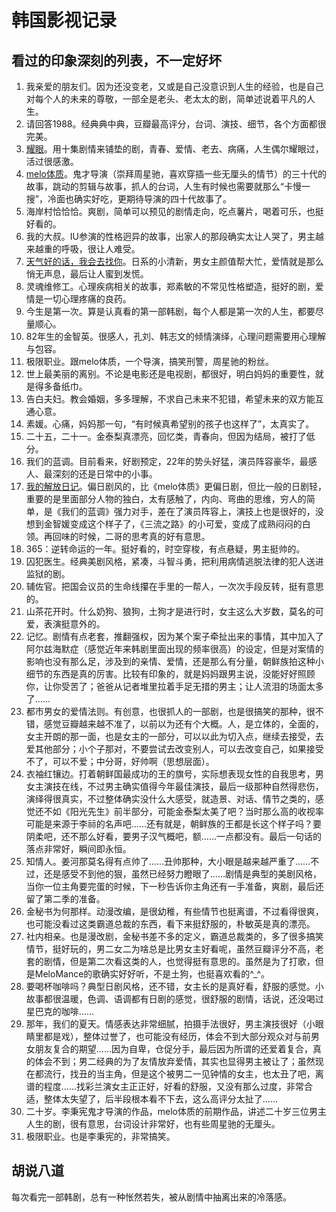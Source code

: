 # 韩国影视记录
## 看过的印象深刻的列表，不一定好坏
1. 我亲爱的朋友们。因为还没变老，又或是自己没意识到人生的经验，也是自己对每个人的未来的尊敬，一部全是老头、老太太的剧，简单述说着平凡的人生。
2. 请回答1988。经典典中典，豆瓣最高评分，台词、演技、细节，各个方面都很完美。
3. [耀眼](/%E9%9F%A9%E5%89%A7/%E8%80%80%E7%9C%BC.md)。用十集剧情来铺垫的剧，青春、爱情、老去、病痛，人生偶尔耀眼过，活过很感激。
4. [melo体质](/%E9%9F%A9%E5%89%A7/melo%E4%BD%93%E8%B4%A8.md)。鬼才导演（崇拜周星驰，喜欢穿插一些无厘头的情节）的三十代的故事，跳动的剪辑与故事，抓人的台词，人生有时候也需要就那么“卡慢一搜”，冷面也确实好吃，更期待导演的四十代故事了。
5. 海岸村恰恰恰。爽剧，简单可以预见的剧情走向，吃点薯片，喝着可乐，也挺好看的。
6. 我的大叔。IU参演的性格迥异的故事，出家人的那段确实太让人哭了，男主越来越重的呼吸，很让人难受。
7. [天气好的话，我会去找你](/%E9%9F%A9%E5%89%A7/%E5%A4%A9%E6%B0%94%E5%A5%BD%E7%9A%84%E8%AF%9D%EF%BC%8C%E6%88%91%E4%BC%9A%E5%8E%BB%E6%89%BE%E4%BD%A0.md)。日系的小清新，男女主颜值帮大忙，爱情就是那么悄无声息，最后让人蜜到发慌。
8. 灵魂维修工。心理疾病相关的故事，郑素敏的不常见性格塑造，挺好的剧，爱情是一切心理疼痛的良药。
9. 今生是第一次。算是认真看的第一部韩剧，每个人都是第一次的人生，都要尽量顺心。
10. 82年生的金智英。很感人，孔刘、韩志文的倾情演绎，心理问题需要用心理解与包容。
11. 极限职业。跟melo体质，一个导演，搞笑刑警，周星驰的粉丝。
12. 世上最美丽的离别。不论是电影还是电视剧，都很好，明白妈妈的重要性，就是得多备纸巾。
13. 告白夫妇。教会婚姻，多多理解，不求自己未来不犯错，希望未来的双方能互通心意。
14. 素媛。心痛，妈妈那一句，“有时候真希望别的孩子也这样了”，太真实了。
15. 二十五，二十一。金泰梨真漂亮，回忆类，青春向，但因为结局，被打了低分。
16. 我们的蓝调。目前看来，好剧预定，22年的势头好猛，演员阵容豪华，最感人、最深刻的还是日常中的小事。
17. [我的解放日记](/%E9%9F%A9%E5%89%A7/%E6%88%91%E7%9A%84%E8%A7%A3%E6%94%BE%E6%97%A5%E8%AE%B0.md)。偏日剧风的，比《melo体质》更偏日剧，但比一般的日剧轻，重要的是里面部分人物的独白，太有感触了，内向、弯曲的思维，穷人的简单，是《我们的蓝调》强力对手，差在了演员阵容上，演技上也是很好的，没想到金智媛变成这个样子了，《三流之路》的小可爱，变成了成熟闷闷的白领。再回味的时候，二哥的思考真的好有意思。
18. 365：逆转命运的一年。挺好看的，时空穿梭，有点悬疑，男主挺帅的。
19. 囚犯医生。经典美剧风格，紧凑，斗智斗勇，把利用病情逃脱法律的犯人送进监狱的剧。
20. 辅佐官。把国会议员的生命线攥在手里的一帮人，一次次手段反转，挺有意思的。
21. 山茶花开时。什么奶狗、狼狗，土狗才是进行时，女主这么大岁数，莫名的可爱，表演挺意外的。
22. 记忆。剧情有点老套，推翻强权，因为某个案子牵扯出来的事情，其中加入了阿尔兹海默症（感觉近年来韩剧里面出现的频率很高）的设定，但是对案情的影响也没有那么足，涉及到的亲情、爱情，还是那么有分量，朝鲜族拍这种小细节的东西是真的厉害。比较有印象的，就是妈妈跟男主说，没能好好照顾你，让你受苦了；爸爸从记者堆里拉着手足无措的男主；让人流泪的场面太多了……
23. 都市男女的爱情法则。有创意，也很抓人的一部剧，也是很搞笑的那种，很不错，感觉豆瓣越来越不准了，以前以为还有个大概。人，是立体的，全面的，女主开朗的那一面，也是女主的一部分，可以以此为切入点，继续去接受，去爱其他部分；小个子那对，不要尝试去改变别人，可以去改变自己，如果接受不了，可以不爱；中分哥，好帅啊（思想层面）。
24. 衣袖红镶边。打着朝鲜国最成功的王的旗号，实际想表现女性的自我思考，男女主演技在线，不过男主确实值得今年最佳演技，最后一级那种自然得悲伤，演绎得很真实，不过整体确实没什么大感受，就造景、对话、情节之类的，感觉还不如《阳光先生》前半部分，可能金泰梨太美了吧？当时那么高的收视率可能是来源于李祘的名声吧……还有就是，朝鲜族的王都是长这个样子吗？要阴柔吧，还不那么好看，要男子汉气概吧，额……一点都没有。最后一句话的落点非常好，瞬间即永恒。
25. 知情人。姜河那莫名得有点帅了……丑帅那种，大小眼是越来越严重了……不过，还是感受不到他的狠，虽然已经努力瞪眼了……剧情是典型的美剧风格，当你一位主角要完蛋的时候，下一秒告诉你主角还有一手准备，爽剧，最后还留了第二季的准备。
26. 金秘书为何那样。动漫改编，是很幼稚，有些情节也挺离谱，不过看得很爽，也可能没看过这类霸道总裁的东西，看下来挺舒服的，朴敏英是真的漂亮。
27. 社内相亲。也是漫改剧，金秘书差不多的定义，霸道总裁类的，多了很多搞笑情节，挺好玩的，男二女二为啥总是比男女主好看呢，虽然豆瓣评分不高，老套的剧情，但是第二次看这类的人，也觉得挺有意思的。虽然是为了打歌，但是MeloMance的歌确实好好听，不是土狗，也挺喜欢看的^_^。
28. 要喝杯咖啡吗？典型日剧风格，还不错，女主长的是真好看，舒服的感觉。小故事都很温暖，色调、语调都有日剧的感觉，很舒服的剧情，话说，还没喝过星巴克的咖啡……
29. 那年，我们的夏天。情感表达非常细腻，拍摄手法很好，男主演技很好（小眼睛里都是戏），整体过誉了，也可能没有经历，体会不到大部分观众对与前男女朋友复合的期望……因为自卑，仓促分手，最后因为所谓的还爱着复合，真的体会不到；男二经典的为了友情放弃爱情，其实也显得男主被让了；虽然现在都流行，找丑的当主角，但是这个被男二一见钟情的女主，也太丑了吧，离谱的程度……找彩兰演女主正正好，好看的舒服，又没有那么过度，非常合适，整体太失望了，后半段根本看不下去，这么高评分太扯了……
30. 二十岁。李秉宪鬼才导演的作品，melo体质的前期作品，讲述二十岁三位男主人生的剧，很有意思，台词设计非常好，也有些周星驰的无厘头。
31. 极限职业。也是李秉宪的，非常搞笑。
## 胡说八道
每次看完一部韩剧，总有一种怅然若失，被从剧情中抽离出来的冷落感。